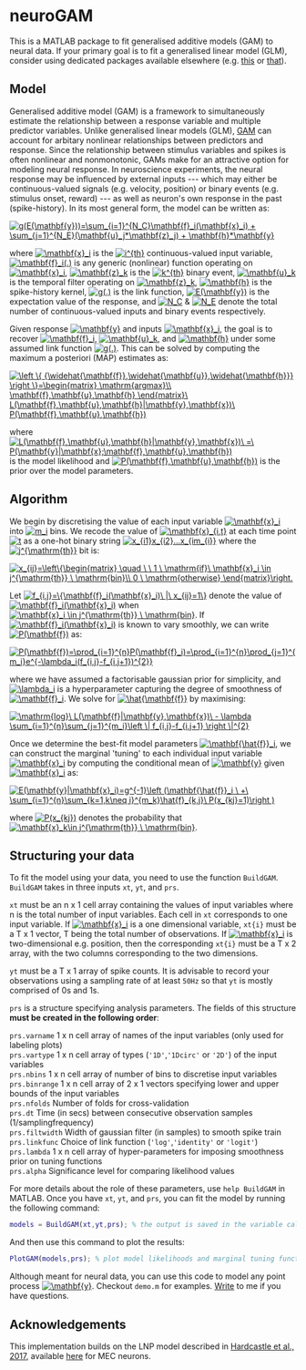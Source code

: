 # neuroGAM
This is a MATLAB package to fit generalised additive models (GAM) to neural data. If your primary goal is to fit a generalised linear model (GLM), consider using dedicated packages available elsewhere (e.g. [this](https://github.com/pillowlab/neuroGLM) or [that](https://github.com/pillowlab/GLMspiketools)).

## Model
Generalised additive model (GAM) is a framework to simultaneously estimate the relationship between a response variable and multiple predictor variables. Unlike generalised linear models (GLM), [GAM](https://en.wikipedia.org/wiki/Generalized_additive_model) can account for arbitary nonlinear relationships between predictors and response. Since the relationship between stimulus variables and spikes is often nonlinear and nonmonotonic, GAMs make for an attractive option for modeling neural response. In neuroscience experiments, the neural response may be influenced by external inputs --- which may either be continuous-valued signals (e.g. velocity, position) or binary events (e.g. stimulus onset, reward) --- as well as neuron's own response in the past (spike-history). In its most general form, the model can be written as:

<a href="https://www.codecogs.com/eqnedit.php?latex=g(E(\mathbf{y}))=\sum_{i=1}^{N_C}\mathbf{f}_i(\mathbf{x}_i)&space;&plus;&space;\sum_{j=1}^{N_E}(\mathbf{u}_j*\mathbf{z}_j)&space;&plus;&space;\mathbf{h}*\mathbf{y}" target="_blank"><img src="https://latex.codecogs.com/gif.latex?g(E(\mathbf{y}))=\sum_{i=1}^{N_C}\mathbf{f}_i(\mathbf{x}_i)&space;&plus;&space;\sum_{k=1}^{N_E}(\mathbf{u}_k*\mathbf{z}_k)&space;&plus;&space;\mathbf{h}*\mathbf{y}" title="g(E(\mathbf{y}))=\sum_{i=1}^{N_C}\mathbf{f}_i(\mathbf{x}_i) + \sum_{j=1}^{N_E}(\mathbf{u}_j*\mathbf{z}_j) + \mathbf{h}*\mathbf{y}" /></a>

where <a href="https://www.codecogs.com/eqnedit.php?latex=\mathbf{x}_i" target="_blank"><img src="https://latex.codecogs.com/gif.latex?\mathbf{x}_i" title="\mathbf{x}_i" /></a> is the <a href="http://www.codecogs.com/eqnedit.php?latex=i^{th}" target="_blank"><img src="http://latex.codecogs.com/gif.latex?i^{th}" title="i^{th}" /></a> continuous-valued input variable, <a href="https://www.codecogs.com/eqnedit.php?latex=\mathbf{f}_i(.)" target="_blank"><img src="https://latex.codecogs.com/gif.latex?\mathbf{f}_i(.)" title="\mathbf{f}_i(.)" /></a> is any generic (nonlinear) function operating on <a href="https://www.codecogs.com/eqnedit.php?latex=\mathbf{x}_i" target="_blank"><img src="https://latex.codecogs.com/gif.latex?\mathbf{x}_i" title="\mathbf{x}_i" /></a>, <a href="https://www.codecogs.com/eqnedit.php?latex=\mathbf{z}_j" target="_blank"><img src="https://latex.codecogs.com/gif.latex?\mathbf{z}_k" title="\mathbf{z}_k" /></a> is the <a href="https://www.codecogs.com/eqnedit.php?latex=k^{th}" target="_blank"><img src="https://latex.codecogs.com/gif.latex?k^{th}" title="k^{th}" /></a> binary event, <a href="https://www.codecogs.com/eqnedit.php?latex=\mathbf{u}_k" target="_blank"><img src="https://latex.codecogs.com/gif.latex?\mathbf{u}_k" title="\mathbf{u}_k" /></a> is the temporal filter operating on <a href="https://www.codecogs.com/eqnedit.php?latex=\mathbf{z}_k" target="_blank"><img src="https://latex.codecogs.com/gif.latex?\mathbf{z}_k" title="\mathbf{z}_k" /></a>, <a href="https://www.codecogs.com/eqnedit.php?latex=\mathbf{h}" target="_blank"><img src="https://latex.codecogs.com/gif.latex?\mathbf{h}" title="\mathbf{h}" /></a> is the spike-history kernel, <a href="http://www.codecogs.com/eqnedit.php?latex=g(.)" target="_blank"><img src="http://latex.codecogs.com/gif.latex?g(.)" title="g(.)" /></a> is the link function, <a href="http://www.codecogs.com/eqnedit.php?latex=E(\mathbf{y})" target="_blank"><img src="http://latex.codecogs.com/gif.latex?E(\mathbf{y})" title="E(\mathbf{y})" /></a> is the expectation value of the response, and <a href="https://www.codecogs.com/eqnedit.php?latex=N_C" target="_blank"><img src="https://latex.codecogs.com/gif.latex?N_C" title="N_C" /></a> & <a href="https://www.codecogs.com/eqnedit.php?latex=N_E" target="_blank"><img src="https://latex.codecogs.com/gif.latex?N_E" title="N_E" /></a> denote the total number of continuous-valued inputs and binary events respectively.

Given response <a href="http://www.codecogs.com/eqnedit.php?latex=\mathbf{y}" target="_blank"><img src="http://latex.codecogs.com/gif.latex?\mathbf{y}" title="\mathbf{y}" /></a> and inputs <a href="https://www.codecogs.com/eqnedit.php?latex=\mathbf{x}_i" target="_blank"><img src="https://latex.codecogs.com/gif.latex?\mathbf{x}_i" title="\mathbf{x}_i" /></a>, the goal is to recover <a href="https://www.codecogs.com/eqnedit.php?latex=\mathbf{f}_i" target="_blank"><img src="https://latex.codecogs.com/gif.latex?\mathbf{f}_i" title="\mathbf{f}_i" /></a>, <a href="https://www.codecogs.com/eqnedit.php?latex=\mathbf{u}_k" target="_blank"><img src="https://latex.codecogs.com/gif.latex?\mathbf{u}_k" title="\mathbf{u}_k" /></a>, and <a href="https://www.codecogs.com/eqnedit.php?latex=\mathbf{h}" target="_blank"><img src="https://latex.codecogs.com/gif.latex?\mathbf{h}" title="\mathbf{h}" /></a> under some assumed link function <a href="http://www.codecogs.com/eqnedit.php?latex=g(.)" target="_blank"><img src="http://latex.codecogs.com/gif.latex?g(.)" title="g(.)" /></a>. This can be solved by computing the maximum a posteriori (MAP) estimates as:

<a href="https://www.codecogs.com/eqnedit.php?latex=\left&space;\{&space;{\widehat{\mathbf{f}},\widehat{\mathbf{u}},\widehat{\mathbf{h}}}&space;\right&space;\}=\begin{matrix}&space;\mathrm{argmax}\\&space;\mathbf{f},\mathbf{u},\mathbf{h}&space;\end{matrix}\&space;L(\mathbf{f},\mathbf{u},\mathbf{h}|\mathbf{y},\mathbf{x})\&space;P(\mathbf{f},\mathbf{u},\mathbf{h})" target="_blank"><img src="https://latex.codecogs.com/gif.latex?\left&space;\{&space;{\widehat{\mathbf{f}},\widehat{\mathbf{u}},\widehat{\mathbf{h}}}&space;\right&space;\}=\begin{matrix}&space;\mathrm{argmax}\\&space;\mathbf{f},\mathbf{u},\mathbf{h}&space;\end{matrix}\&space;L(\mathbf{f},\mathbf{u},\mathbf{h}|\mathbf{y},\mathbf{x})\&space;P(\mathbf{f},\mathbf{u},\mathbf{h})" title="\left \{ {\widehat{\mathbf{f}},\widehat{\mathbf{u}},\widehat{\mathbf{h}}} \right \}=\begin{matrix} \mathrm{argmax}\\ \mathbf{f},\mathbf{u},\mathbf{h} \end{matrix}\ L(\mathbf{f},\mathbf{u},\mathbf{h}|\mathbf{y},\mathbf{x})\ P(\mathbf{f},\mathbf{u},\mathbf{h})" /></a>

where <a href="https://www.codecogs.com/eqnedit.php?latex=L(\mathbf{f},\mathbf{u},\mathbf{h}|\mathbf{y},\mathbf{x})\&space;=\&space;P(\mathbf{y}|\mathbf{x};\mathbf{f},\mathbf{u},\mathbf{h})" target="_blank"><img src="https://latex.codecogs.com/gif.latex?L(\mathbf{f},\mathbf{u},\mathbf{h}|\mathbf{y},\mathbf{x})\&space;=\&space;P(\mathbf{y}|\mathbf{x};\mathbf{f},\mathbf{u},\mathbf{h})" title="L(\mathbf{f},\mathbf{u},\mathbf{h}|\mathbf{y},\mathbf{x})\ =\ P(\mathbf{y}|\mathbf{x};\mathbf{f},\mathbf{u},\mathbf{h})" /></a> is the model likelihood and <a href="https://www.codecogs.com/eqnedit.php?latex=P(\mathbf{f},\mathbf{u},\mathbf{h})" target="_blank"><img src="https://latex.codecogs.com/gif.latex?P(\mathbf{f},\mathbf{u},\mathbf{h})" title="P(\mathbf{f},\mathbf{u},\mathbf{h})" /></a> is the prior over the model parameters. 

## Algorithm
We begin by discretising the value of each input variable <a href="http://www.codecogs.com/eqnedit.php?latex=\mathbf{x}_i" target="_blank"><img src="http://latex.codecogs.com/gif.latex?\mathbf{x}_i" title="\mathbf{x}_i" /></a> into <a href="http://www.codecogs.com/eqnedit.php?latex=m_i" target="_blank"><img src="http://latex.codecogs.com/gif.latex?m_i" title="m_i" /></a> bins. We recode the value of <a href="http://www.codecogs.com/eqnedit.php?latex=\mathbf{x}_{i,t}" target="_blank"><img src="http://latex.codecogs.com/gif.latex?\mathbf{x}_{i,t}" title="\mathbf{x}_{i,t}" /></a> at each time point <a href="http://www.codecogs.com/eqnedit.php?latex=t" target="_blank"><img src="http://latex.codecogs.com/gif.latex?t" title="t" /></a> as a one-hot binary string <a href="http://www.codecogs.com/eqnedit.php?latex=x_{i1}x_{i2}...x_{im_{i}}" target="_blank"><img src="http://latex.codecogs.com/gif.latex?x_{i1}x_{i2}...x_{im_{i}}" title="x_{i1}x_{i2}...x_{im_{i}}" /></a> where the <a href="http://www.codecogs.com/eqnedit.php?latex=j^{\mathrm{th}}" target="_blank"><img src="http://latex.codecogs.com/gif.latex?j^{\mathrm{th}}" title="j^{\mathrm{th}}" /></a> bit is:

<a href="http://www.codecogs.com/eqnedit.php?latex=x_{ij}=\left\{\begin{matrix}&space;\quad&space;\&space;\&space;1&space;\&space;\mathrm{if}\&space;\mathbf{x}_i&space;\in&space;j^{\mathrm{th}}&space;\&space;\mathrm{bin}\\&space;0&space;\&space;\mathrm{otherwise}&space;\end{matrix}\right." target="_blank"><img src="http://latex.codecogs.com/gif.latex?x_{ij}=\left\{\begin{matrix}&space;\quad&space;\&space;\&space;1&space;\&space;\mathrm{if}\&space;\mathbf{x}_i&space;\in&space;j^{\mathrm{th}}&space;\&space;\mathrm{bin}\\&space;0&space;\&space;\mathrm{otherwise}&space;\end{matrix}\right." title="x_{ij}=\left\{\begin{matrix} \quad \ \ 1 \ \mathrm{if}\ \mathbf{x}_i \in j^{\mathrm{th}} \ \mathrm{bin}\\ 0 \ \mathrm{otherwise} \end{matrix}\right." /></a>


Let <a href="http://www.codecogs.com/eqnedit.php?latex=f_{i,j}=\{\mathbf{f}_i(\mathbf{x}_i)\&space;|\&space;x_{ij}=1\}" target="_blank"><img src="http://latex.codecogs.com/gif.latex?f_{i,j}=\{\mathbf{f}_i(\mathbf{x}_i)\&space;|\&space;x_{ij}=1\}" title="f_{i,j}=\{\mathbf{f}_i(\mathbf{x}_i)\ |\ x_{ij}=1\}" /></a> denote the value of <a href="http://www.codecogs.com/eqnedit.php?latex=\mathbf{f}_i(\mathbf{x}_i)" target="_blank"><img src="http://latex.codecogs.com/gif.latex?\mathbf{f}_i(\mathbf{x}_i)" title="\mathbf{f}_i(\mathbf{x}_i)" /></a> when <a href="http://www.codecogs.com/eqnedit.php?latex=\mathbf{x}_i&space;\in&space;j^{\mathrm{th}}&space;\&space;\mathrm{bin}" target="_blank"><img src="http://latex.codecogs.com/gif.latex?\mathbf{x}_i&space;\in&space;j^{\mathrm{th}}&space;\&space;\mathrm{bin}" title="\mathbf{x}_i \in j^{\mathrm{th}} \ \mathrm{bin}" /></a>. If <a href="http://www.codecogs.com/eqnedit.php?latex=\mathbf{f}_i(\mathbf{x}_i)" target="_blank"><img src="http://latex.codecogs.com/gif.latex?\mathbf{f}_i(\mathbf{x}_i)" title="\mathbf{f}_i(\mathbf{x}_i)" /></a> is known to vary smoothly, we can write <a href="http://www.codecogs.com/eqnedit.php?latex=P(\mathbf{f})" target="_blank"><img src="http://latex.codecogs.com/gif.latex?P(\mathbf{f})" title="P(\mathbf{f})" /></a> as:

<a href="http://www.codecogs.com/eqnedit.php?latex=P(\mathbf{f})=\prod_{i=1}^{n}P(\mathbf{f}_i)=\prod_{i=1}^{n}\prod_{j=1}^{m_i}e^{-\lambda_i(f_{i,j}-f_{i,j&plus;1})^{2}}" target="_blank"><img src="http://latex.codecogs.com/gif.latex?P(\mathbf{f})=\prod_{i=1}^{n}P(\mathbf{f}_i)=\prod_{i=1}^{n}\prod_{j=1}^{m_i}e^{-\lambda_i(f_{i,j}-f_{i,j&plus;1})^{2}}" title="P(\mathbf{f})=\prod_{i=1}^{n}P(\mathbf{f}_i)=\prod_{i=1}^{n}\prod_{j=1}^{m_i}e^{-\lambda_i(f_{i,j}-f_{i,j+1})^{2}}" /></a>

where we have assumed a factorisable gaussian prior for simplicity, and <a href="https://www.codecogs.com/eqnedit.php?latex=\lambda_i" target="_blank"><img src="https://latex.codecogs.com/gif.latex?\lambda_i" title="\lambda_i" /></a> is a hyperparameter capturing the degree of smoothness of <a href="https://www.codecogs.com/eqnedit.php?latex=\mathbf{f}_i" target="_blank"><img src="https://latex.codecogs.com/gif.latex?\mathbf{f}_i" title="\mathbf{f}_i" /></a>. We solve for <a href="http://www.codecogs.com/eqnedit.php?latex=\hat{\mathbf{f}}" target="_blank"><img src="http://latex.codecogs.com/gif.latex?\hat{\mathbf{f}}" title="\hat{\mathbf{f}}" /></a> by maximising:

<a href="https://www.codecogs.com/eqnedit.php?latex=\mathrm{log}\&space;L(\mathbf{f}|\mathbf{y},\mathbf{x})\&space;-&space;\lambda&space;\sum_{i=1}^{n}\sum_{j=1}^{m_i}\left&space;\|&space;f_{i,j}-f_{i,j&plus;1}&space;\right&space;\|^{2}" target="_blank"><img src="https://latex.codecogs.com/gif.latex?\mathrm{log}\&space;L(\mathbf{f}|\mathbf{y},\mathbf{x})\&space;-&space;\sum_{i=1}^{n}\lambda_i&space;\sum_{j=1}^{m_i}\left&space;\|&space;f_{i,j}-f_{i,j&plus;1}&space;\right&space;\|^{2}" title="\mathrm{log}\ L(\mathbf{f}|\mathbf{y},\mathbf{x})\ - \lambda \sum_{i=1}^{n}\sum_{j=1}^{m_i}\left \| f_{i,j}-f_{i,j+1} \right \|^{2}" /></a>

Once we determine the best-fit model parameters <a href="http://www.codecogs.com/eqnedit.php?latex=\mathbf{\hat{f}}_i" target="_blank"><img src="http://latex.codecogs.com/gif.latex?\mathbf{\hat{f}}_i" title="\mathbf{\hat{f}}_i" /></a>, we can construct the marginal 'tuning' to each individual input variable <a href="https://www.codecogs.com/eqnedit.php?latex=\mathbf{x}_i" target="_blank"><img src="https://latex.codecogs.com/gif.latex?\mathbf{x}_i" title="\mathbf{x}_i" /></a> by computing the conditional mean of <a href="http://www.codecogs.com/eqnedit.php?latex=\mathbf{y}" target="_blank"><img src="http://latex.codecogs.com/gif.latex?\mathbf{y}" title="\mathbf{y}" /></a> given <a href="https://www.codecogs.com/eqnedit.php?latex=\mathbf{x}_i" target="_blank"><img src="https://latex.codecogs.com/gif.latex?\mathbf{x}_i" title="\mathbf{x}_i" /></a> as:

<a href="http://www.codecogs.com/eqnedit.php?latex=E(\mathbf{y}|\mathbf{x}_i)=g^{-1}\left&space;(\mathbf{\hat{f}}_i&space;\&space;&plus;\&space;\sum_{i=1}^{n}\sum_{k=1,k\neq&space;i}^{m_k}\hat{f}_{k,j}\&space;P(x_{kj}=1)\right&space;)" target="_blank"><img src="http://latex.codecogs.com/gif.latex?E(\mathbf{y}|\mathbf{x}_i)=g^{-1}\left&space;(\mathbf{\hat{f}}_i&space;\&space;&plus;\&space;\sum_{i=1}^{n}\sum_{k=1,k\neq&space;i}^{m_k}\hat{f}_{k,j}\&space;P(x_{kj}=1)\right&space;)" title="E(\mathbf{y}|\mathbf{x}_i)=g^{-1}\left (\mathbf{\hat{f}}_i \ +\ \sum_{i=1}^{n}\sum_{k=1,k\neq i}^{m_k}\hat{f}_{k,j}\ P(x_{kj}=1)\right )" /></a>

where <a href="https://www.codecogs.com/eqnedit.php?latex=P(x_{kj}=1)" target="_blank"><img src="https://latex.codecogs.com/gif.latex?P(x_{kj}=1)" title="P(x_{kj})" /></a> denotes the probability that <a href="http://www.codecogs.com/eqnedit.php?latex=\mathbf{x}_k\in&space;j^{\mathrm{th}}&space;\&space;\mathrm{bin}" target="_blank"><img src="http://latex.codecogs.com/gif.latex?\mathbf{x}_k\in&space;j^{\mathrm{th}}&space;\&space;\mathrm{bin}" title="\mathbf{x}_k\in j^{\mathrm{th}} \ \mathrm{bin}" /></a>.

## Structuring your data

To fit the model using your data, you need to use the function ``BuildGAM``. ``BuildGAM`` takes in three inputs ``xt``, ``yt``, and ``prs``.

``xt`` must be an n x 1 cell array containing the values of input variables where n is the total number of input variables. Each cell in ``xt`` corresponds to one input variable. If <a href="http://www.codecogs.com/eqnedit.php?latex=\mathbf{x}_i" target="_blank"><img src="http://latex.codecogs.com/gif.latex?\mathbf{x}_i" title="\mathbf{x}_i" /></a> is a one dimensional variable, ``xt{i}`` must be a T x 1 vector, 
T being the total number of observations. If <a href="http://www.codecogs.com/eqnedit.php?latex=\mathbf{x}_i" target="_blank"><img src="http://latex.codecogs.com/gif.latex?\mathbf{x}_i" title="\mathbf{x}_i" /></a> is two-dimensional e.g. position, then the corresponding ``xt{i}`` must be a T x 2 array, with the two columns corresponding to the two dimensions.

``yt`` must be a T x 1 array of spike counts. It is advisable to record your observations using a sampling rate of at least ``50Hz`` so that ``yt`` is mostly comprised of 0s and 1s.

``prs`` is a structure specifying analysis parameters. The fields of this structure **must be created in the following order**:

``prs.varname``     1 x n cell array of names of the input variables (only used for labeling plots)  
``prs.vartype``     1 x n cell array of types (``'1D'``,``'1Dcirc'`` or ``'2D'``) of the input variables  
``prs.nbins``       1 x n cell array of number of bins to discretise input variables  
``prs.binrange``    1 x n cell array of 2 x 1 vectors specifying lower and upper bounds of the input variables  
``prs.nfolds``      Number of folds for cross-validation  
``prs.dt``          Time (in secs) between consecutive observation samples (1/samplingfrequency)  
``prs.filtwidth``   Width of gaussian filter (in samples) to smooth spike train  
``prs.linkfunc``    Choice of link function (``'log'``,``'identity'`` or ``'logit'``)  
``prs.lambda``      1 x n cell array of hyper-parameters for imposing smoothness prior on tuning functions  
``prs.alpha``       Significance level for comparing likelihood values  

For more details about the role of these parameters, use ```help BuildGAM``` in MATLAB. Once you have ``xt``, ``yt``, and ``prs``, you can fit the model by running the following command:
```matlab
models = BuildGAM(xt,yt,prs); % the output is saved in the variable called models
```

And then use this command to plot the results:
```matlab
PlotGAM(models,prs); % plot model likelihoods and marginal tuning functions
```

Although meant for neural data, you can use this code to model any point process <a href="http://www.codecogs.com/eqnedit.php?latex=\mathbf{y}" target="_blank"><img src="http://latex.codecogs.com/gif.latex?\mathbf{y}" title="\mathbf{y}" /></a>. Checkout ``demo.m`` for examples. [Write](mailto:jklakshm@bcm.edu) to me if you have questions.


## Acknowledgements
This implementation builds on the LNP model described in [Hardcastle et al., 2017](http://www.cell.com/neuron/pdf/S0896-6273(17)30237-4.pdf), available [here](https://github.com/GiocomoLab/ln-model-of-mec-neurons) for MEC neurons.
